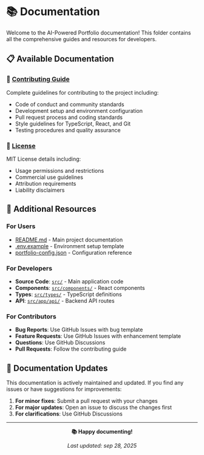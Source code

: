 # 📚 Documentation

Welcome to the AI-Powered Portfolio documentation! This folder contains all the comprehensive guides and resources for developers.

## 📋 Available Documentation

### 🤝 [Contributing Guide](CONTRIBUTING.md)
Complete guidelines for contributing to the project including:
- Code of conduct and community standards
- Development setup and environment configuration
- Pull request process and coding standards
- Style guidelines for TypeScript, React, and Git
- Testing procedures and quality assurance

### 📄 [License](LICENSE)
MIT License details including:
- Usage permissions and restrictions
- Commercial use guidelines
- Attribution requirements
- Liability disclaimers


## 📖 Additional Resources

### For Users
- [README.md](../README.md) - Main project documentation
- [.env.example](../.env.example) - Environment setup template
- [portfolio-config.json](../portfolio-config.json) - Configuration reference

### For Developers
- **Source Code**: [`src/`](../src/) - Main application code
- **Components**: [`src/components/`](../src/components/) - React components
- **Types**: [`src/types/`](../src/types/) - TypeScript definitions
- **API**: [`src/app/api/`](../src/app/api/) - Backend API routes

### For Contributors
- **Bug Reports**: Use GitHub Issues with bug template
- **Feature Requests**: Use GitHub Issues with enhancement template
- **Questions**: Use GitHub Discussions
- **Pull Requests**: Follow the contributing guide



## 🔄 Documentation Updates

This documentation is actively maintained and updated. If you find any issues or have suggestions for improvements:

1. **For minor fixes**: Submit a pull request with your changes
2. **For major updates**: Open an issue to discuss the changes first
3. **For clarifications**: Use GitHub Discussions

---

<div align="center">

**📚 Happy documenting!**

*Last updated: sep 28, 2025*

</div>
